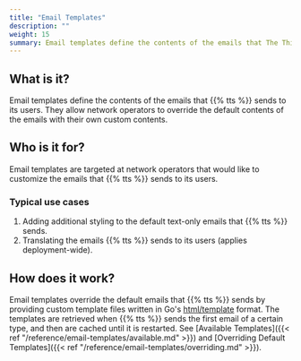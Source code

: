 ```yaml
---
title: "Email Templates"
description: ""
weight: 15
summary: Email templates define the contents of the emails that The Things Stack sends to its users. They allow network operators to override the default contents of the emails with their own custom contents.
---
```


## What is it?

Email templates define the contents of the emails that {{% tts %}} sends to its users. They allow network operators to override the default contents of the emails with their own custom contents.

## Who is it for?

Email templates are targeted at network operators that would like to customize the emails that {{% tts %}} sends to its users.

### Typical use cases

1. Adding additional styling to the default text-only emails that {{% tts %}} sends.
2. Translating the emails {{% tts %}} sends to its users (applies deployment-wide).

## How does it work?

Email templates override the default emails that {{% tts %}} sends by providing custom template files written in Go's [html/template](https://golang.org/pkg/html/template/) format. The templates are retrieved when {{% tts %}} sends the first email of a certain type, and then are cached until it is restarted. See [Available Templates]({{< ref "/reference/email-templates/available.md" >}}) and [Overriding Default Templates]({{< ref "/reference/email-templates/overriding.md" >}}).
